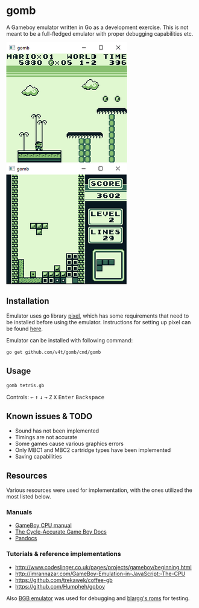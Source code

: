 # gomb
A Gameboy emulator written in Go as a development exercise. This is not meant to be a full-fledged emulator with proper debugging capabilities etc.

<img src="screenshot/mario.png" width="320">　<img src="screenshot/tetris.png" width="320">


## Installation
Emulator uses go library [pixel](https://github.com/faiface/pixel), which has some requirements that need to be installed before using the emulator.
Instructions for setting up pixel can be found [here](https://github.com/faiface/pixel#requirements).

Emulator can be installed with following command:
```sh
go get github.com/v4t/gomb/cmd/gomb
```

## Usage
```sh
gomb tetris.gb
```
Controls: <kbd>&larr;</kbd> <kbd>&uarr;</kbd> <kbd>&darr;</kbd> <kbd>&rarr;</kbd> <kbd>Z</kbd> <kbd>X</kbd> <kbd>Enter</kbd> <kbd>Backspace</kbd>


## Known issues & TODO
* Sound has not been implemented
* Timings are not accurate
* Some games cause various graphics errors
* Only MBC1 and MBC2 cartridge types have been implemented
* Saving capabilities


## Resources
Various resources were used for implementation, with the ones utilized the most listed below.


### Manuals
* [GameBoy CPU manual](http://marc.rawer.de/Gameboy/Docs/GBCPUman.pdf)
* [The Cycle-Accurate Game Boy Docs](https://github.com/AntonioND/giibiiadvance/tree/master/docs)
* [Pandocs](http://bgb.bircd.org/pandocs.htm)


### Tutorials & reference implementations
* <http://www.codeslinger.co.uk/pages/projects/gameboy/beginning.html>
* <http://imrannazar.com/GameBoy-Emulation-in-JavaScript:-The-CPU>
* <https://github.com/trekawek/coffee-gb>
* <https://github.com/Humpheh/goboy>

Also [BGB emulator](http://bgb.bircd.org) was used for debugging and [blargg's roms](https://github.com/retrio/gb-test-roms) for testing.